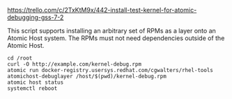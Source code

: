 https://trello.com/c/2TxKtM9x/442-install-test-kernel-for-atomic-debugging-gss-7-2

This script supports installing an arbitrary set of RPMs
as a layer onto an Atomic Host system.  The RPMs must not need
dependencies outside of the Atomic Host.

```
cd /root
curl -O http://example.com/kernel-debug.rpm
atomic run docker-registry.usersys.redhat.com/cgwalters/rhel-tools atomichost-debuglayer /host/$(pwd)/kernel-debug.rpm
atomic host status
systemctl reboot
```
